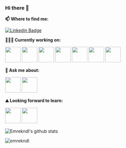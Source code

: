 ### Hi there 👋

<!--
**emrekndl/emrekndl** is a ✨ _special_ ✨ repository because its `README.md` (this file) appears on your GitHub profile.

Here are some ideas to get you started:

- 🔭 I’m currently working on ...
- 🌱 I’m currently learning ...
- 👯 I’m looking to collaborate on ...
- 🤔 I’m looking for help with ...
- 💬 Ask me about ...
- 📫 How to reach me: ... 
- 😄 Pronouns: ...
- ⚡ Fun fact: ...
-->

**📫 Where to find me:** 

[![Linkedin Badge](https://img.shields.io/badge/emrekndl-blue?style=flat-square&logo=Linkedin&logoColor=white&link=https://www.linkedin.com/in/emre-kondul-803bba155/)](https://www.linkedin.com/in/emre-kondul-803bba155/)


**👨🏻‍💻 Currently working on:** 

<code><a href="https://www.python.org/" target="_blank"><img height="50" src="https://www.vectorlogo.zone/logos/python/python-ar21.svg"></a></code>
<code><a href="https://www.linux.org/" target="_blank"><img height="50" src="https://www.vectorlogo.zone/logos/linux/linux-ar21.svg"></a></code>
<code><a href="https://www.archlinux.org/" target="_blank"><img height="50" src="https://www.vectorlogo.zone/logos/archlinux/archlinux-ar21.svg"></a></code>
<code><a href="https://www.debian.org/" target="_blank"><img height="50" src="https://www.vectorlogo.zone/logos/debian/debian-ar21.svg"></a></code>
<code><a href="https://opencv.org/" target="_blank"><img height="50" src="https://www.vectorlogo.zone/logos/opencv/opencv-ar21.svg"></a></code>
<code><a href="https://https://www.odoo.com//" target="_blank"><img height="50" src="https://upload.wikimedia.org/wikipedia/commons/4/4d/Odoo_logo_rgb.svg"></a></code>
<code><a href="https://www.djangoproject.com/" target="_blank"><img height="50" src="https://www.vectorlogo.zone/logos/djangoproject/djangoproject-ar21.svg"></a></code>

**💬 Ask me about:** 

<code><a href="https://www.linux.org/" target="_blank"><img height="50" src="https://www.vectorlogo.zone/logos/linux/linux-ar21.svg"></a></code>
<code><a href="https://www.python.org/" target="_blank"><img height="50" src="https://www.vectorlogo.zone/logos/python/python-ar21.svg"></a></code>



**⛰ Looking forward to learn:** 

<code><a href="https://www.docker.com/" target="_blank"><img height="50" src="https://www.vectorlogo.zone/logos/docker/docker-ar21.svg"></a></code>
<code><a href="https://www.tensorflow.org/" target="_blank"><img height="50" src="https://www.vectorlogo.zone/logos/tensorflow/tensorflow-ar21.svg"></a></code>

![Emrekndl's github stats](https://github-readme-stats.vercel.app/api?username=emrekndl)

<!--[![HitCount](http://hits.dwyl.com/emrekndl/emrekndl.svg)](http://hits.dwyl.com/emrekndl/emrekndl)-->
<p align="left"> <img src="https://komarev.com/ghpvc/?username=emrekndl" alt="emrekndl" /> </p>



